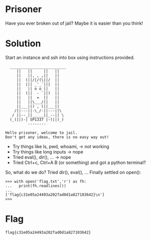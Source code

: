 # Prisoner
Have you ever broken out of jail? Maybe it is easier than you think! 


# Solution
Start an instance and ssh into box using instructions provided.
```
  _________________________
     ||   ||     ||   ||
     ||   ||, , ,||   ||
     ||  (||/|/(\||/  ||
     ||  ||| _'_`|||  ||
     ||   || o o ||   ||
     ||  (||  - `||)  ||
     ||   ||  =  ||   ||
     ||   ||\___/||   ||
     ||___||) , (||___||
    /||---||-\_/-||---||\
   / ||--_||_____||_--|| \
  (_(||)-| SP1337 |-(||)_)
          --------

Hello prisoner, welcome to jail.
Don't get any ideas, there is no easy way out!
```

* Try things like ls, pwd, whoami, -> not working
* Try things like long inputs -> nope
* Tried eval(), dir(), ... -> nope
* Tried Ctrl+c, Ctrl+A B (or something) and got a python terminal?

So, what do we do? Tried dir(), eval(), ... Finally settled on open():
```
>>> with open('flag.txt','r') as fh:
...   print(fh.readlines())
... 
['flag{c31e05a24493a202fad0d1a827103642}\n']
>>> 

```


# Flag
```
flag{c31e05a24493a202fad0d1a827103642}
```